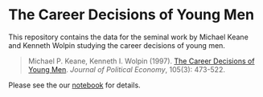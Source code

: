 # The Career Decisions of Young Men

This repository contains the data for the seminal work by Michael Keane and Kenneth Wolpin studying the career decisions of young men.

> Michael P. Keane, Kenneth I. Wolpin (1997). [The Career Decisions of Young Men](http://www.journals.uchicago.edu/doi/10.1086/262080). *Journal of Political Economy*, 105(3): 473-522.


Please see the our [notebook](https://github.com/structDataset/career_decisions_data/blob/master/explorations.ipynb) for details.

